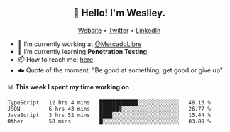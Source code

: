 <h2 align="center">👋 Hello! I'm Weslley.</h2>
<p align="center">
  <a href="http://weslleyneri.com.br">Website</a> •
  <a href="https://twitter.com/Weslley_Neri">Twitter</a> •
  <a href="https://www.linkedin.com/in/weslley-neri-3658908b">LinkedIn</a>
</p>


- 🔭 I’m currently working at [@MercadoLibre](https://github.com/mercadolibre)
- 🌱 I’m currently learning **Penetration Testing**
- 📫 How to reach me: [here](mailto:weslley39@gmail.com)
- ☁️ Quote of the moment: "Be good at something, get good or give up"

📊 **This week I spent my time working on**
<!--START_SECTION:waka-->

```text
TypeScript   12 hrs 4 mins   ████████████░░░░░░░░░░░░░   48.13 %
JSON         6 hrs 43 mins   ██████▓░░░░░░░░░░░░░░░░░░   26.77 %
JavaScript   3 hrs 52 mins   ████░░░░░░░░░░░░░░░░░░░░░   15.44 %
Other        58 mins         █░░░░░░░░░░░░░░░░░░░░░░░░   03.89 %
```

<!--END_SECTION:waka-->

<!-- Inspired by https://github.com/gruselhaus/gruselhaus -->